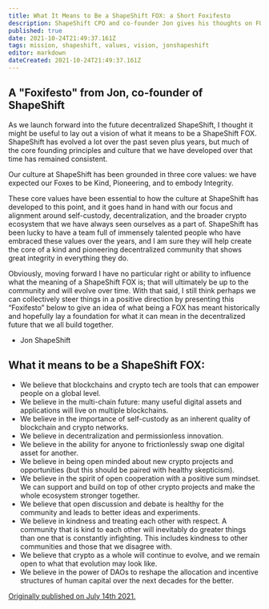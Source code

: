 ```yaml
---
title: What It Means to Be a ShapeShift FOX: a Short Foxifesto
description: ShapeShift CPO and co-founder Jon gives his thoughts on FOX culture.
published: true
date: 2021-10-24T21:49:37.161Z
tags: mission, shapeshift, values, vision, jonshapeshift
editor: markdown
dateCreated: 2021-10-24T21:49:37.161Z
---
```


## A "Foxifesto" from Jon, co-founder of ShapeShift

As we launch forward into the future decentralized ShapeShift, I thought it might be useful to lay out a vision of what it means to be a ShapeShift FOX. ShapeShift has evolved a lot over the past seven plus years, but much of the core founding principles and culture that we have developed over that time has remained consistent.

Our culture at ShapeShift has been grounded in three core values: we have expected our Foxes to be Kind, Pioneering, and to embody Integrity. 

These core values have been essential to how the culture at ShapeShift has developed to this point, and it goes hand in hand with our focus and alignment around self-custody, decentralization, and the broader crypto ecosystem that we have always seen ourselves as a part of. ShapeShift has been lucky to have a team full of immensely talented people who have embraced these values over the years, and I am sure they will help create the core of a kind and pioneering decentralized community that shows great integrity in everything they do. 

Obviously, moving forward I have no particular right or ability to influence what the meaning of a ShapeShift FOX is; that will ultimately be up to the community and will evolve over time. With that said, I still think perhaps we can collectively steer things in a positive direction by presenting this “Foxifesto” below to give an idea of what being a FOX has meant historically and hopefully lay a foundation for what it can mean in the decentralized future that we all build together.

- Jon ShapeShift

## What it means to be a ShapeShift FOX:

- We believe that blockchains and crypto tech are tools that can empower people on a global level.
- We believe in the multi-chain future: many useful digital assets and applications will live on multiple blockchains.
- We believe in the importance of self-custody as an inherent quality of blockchain and crypto networks.
- We believe in decentralization and permissionless innovation.
- We believe in the ability for anyone to frictionlessly swap one digital asset for another. 
- We believe in being open minded about new crypto projects and opportunities (but this should be paired with healthy skepticism).
- We believe in the spirit of open cooperation with a positive sum mindset. We can support and build on top of other crypto projects and make the whole ecosystem stronger together.
- We believe that open discussion and debate is healthy for the community and leads to better ideas and experiments.
- We believe in kindness and treating each other with respect. A community that is kind to each other will inevitably do greater things than one that is constantly infighting. This includes kindness to other communities and those that we disagree with.
- We believe that crypto as a whole will continue to evolve, and we remain open to what that evolution may look like.
- We believe in the power of DAOs to reshape the allocation and incentive structures of human capital over the next decades for the better.

[Originally published on July 14th 2021.](https://shapeshift.com/library/what-it-means-to-be-a-shapeshift-fox-a-short-foxifesto)